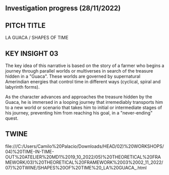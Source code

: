 ## Investigation progress (28/11/2022) 

## PITCH TITLE
LA GUACA / SHAPES OF TIME 

## KEY INSIGHT 03 

The key idea of this narrative is based on the story of a farmer who begins a journey through parallel worlds or multiverses in search of the treasure hidden in a "Guaca". These worlds are governed by supernatural Amerindian energies that control time in different ways (cyclical, spiral and labyrinth forms).

As the character advances and approaches the treasure hidden by the Guaca, he is immersed in a looping journey that irremediably transports him to a new world or scenario that takes him to initial or intermediate stages of his journey, preventing him from reaching his goal, in a "never-ending" quest.

## TWINE
file:///C:/Users/Camilo%20Palacio/Downloads/HEAD/02)%20WORKSHOPS/04)%20TIME-IN-TIME-OUT%20ATELIER%20MD1%2019_10_2022/05)%20THEORETICAL%20FRAMEWORK/03)%20THEORETICAL%20FRAMEWORK%2003%2002_11_2022/07)%20TWINE/SHAPES%20OF%20TIME%20_LA%20GUACA_.html

